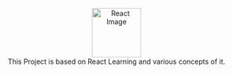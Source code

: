 <div align="center">
  <div>
  <img src = "https://www.fullstackpython.com/img/logos/react.png" alt="React Image" widht="100px" height="100px"/>  
  </div>
  <div>
    This Project is based on React Learning and various concepts of it.
  </div>
</div>
